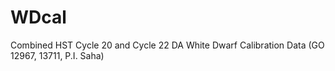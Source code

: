 # WDcal
Combined HST Cycle 20 and Cycle 22 DA White Dwarf Calibration Data (GO 12967, 13711, P.I. Saha)
